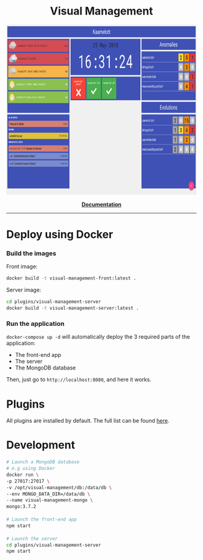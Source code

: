<h1 align="center">Visual Management</h1>

<p align="center">
  <img alt="Visual Management" src="/assets/example.png" height="450px" />
</p>

<p align="center">
  <a href="https://visual-management.github.io/visual-management/"><strong>Documentation</strong></a>
</p>

---

# Deploy using Docker

### Build the images

Front image:

```sh
docker build -t visual-management-front:latest .
```

Server image:

```sh
cd plugins/visual-management-server
docker build -t visual-management-server:latest .
```

### Run the application

`docker-compose up -d` will automatically deploy the 3 required parts of the application:

* The front-end app
* The server
* The MongoDB database

Then, just go to `http://localhost:8080`, and here it works.

# Plugins

All plugins are installed by default. The full list can be found [here](/plugins/README.md).

# Development

```sh
# Launch a MongoDB database
# e.g using Docker
docker run \
-p 27017:27017 \
-v /opt/visual-management/db:/data/db \
--env MONGO_DATA_DIR=/data/db \
--name visual-management-mongo \
mongo:3.7.2

# Launch the front-end app
npm start

# Launch the server
cd plugins/visual-management-server
npm start
```
